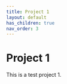 ```yaml
---
title: Project 1
layout: default
has_children: true
nav_order: 3
---
```


# Project 1

This is a test project 1.
